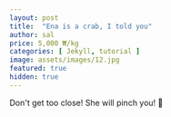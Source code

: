 ```yaml
---
layout: post
title:  "Ena is a crab, I told you"
author: sal
price: 5,000 ₩/kg
categories: [ Jekyll, tutorial ]
image: assets/images/12.jpg
featured: true
hidden: true
---
```


Don't get too close! She will pinch you! 🦀
